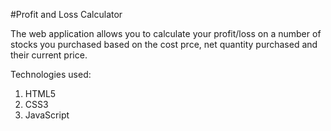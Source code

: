 #Profit and Loss Calculator

The web application allows you to calculate your profit/loss on a number of stocks you purchased based on the cost prce, net quantity purchased and their current price.

Technologies used:
1. HTML5
2. CSS3
3. JavaScript